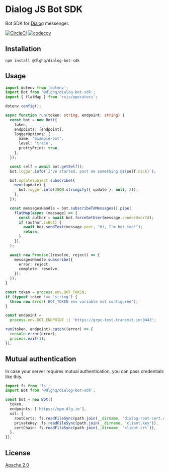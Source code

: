 # Dialog JS Bot SDK

Bot SDK for [Dialog](https://dlg.im) messenger.

[![CircleCI](https://img.shields.io/circleci/project/github/dialogs/js-bot-sdk/master.svg)](https://circleci.com/gh/dialogs/js-bot-sdk/tree/master)
[![codecov](https://codecov.io/gh/dialogs/js-bot-sdk/branch/master/graph/badge.svg)](https://codecov.io/gh/dialogs/js-bot-sdk)

## Installation

```
npm install @dlghq/dialog-bot-sdk
```

## Usage

```typescript
import dotenv from 'dotenv';
import Bot from '@dlghq/dialog-bot-sdk';
import { flatMap } from 'rxjs/operators';

dotenv.config();

async function run(token: string, endpoint: string) {
  const bot = new Bot({
    token,
    endpoints: [endpoint],
    loggerOptions: {
      name: 'example-bot',
      level: 'trace',
      prettyPrint: true,
    },
  });

  const self = await bot.getSelf();
  bot.logger.info(`I've started, post me something @${self.nick}`);

  bot.updateSubject.subscribe({
    next(update) {
      bot.logger.info(JSON.stringify({ update }, null, 2));
    },
  });

  const messagesHandle = bot.subscribeToMessages().pipe(
    flatMap(async (message) => {
      const author = await bot.forceGetUser(message.senderUserId);
      if (author.isBot) {
        await bot.sendText(message.peer, "Hi, I'm bot too!");
        return;
      }
    }),
  );

  await new Promise((resolve, reject) => {
    messagesHandle.subscribe({
      error: reject,
      complete: resolve,
    });
  });
}

const token = process.env.BOT_TOKEN;
if (typeof token !== 'string') {
  throw new Error('BOT_TOKEN env variable not configured');
}

const endpoint =
  process.env.BOT_ENDPOINT || 'https://grpc-test.transmit.im:9443';

run(token, endpoint).catch((error) => {
  console.error(error);
  process.exit(1);
});
```

## Mutual authentication

In case your server requires mutual authentication, you can pass credentials like this.

```typescript
import fs from 'fs';
import Bot from '@dlghq/dialog-bot-sdk';

const bot = new Bot({
  token,
  endpoints: ['https://epm.dlg.im'],
  ssl: {
    rootCerts: fs.readFileSync(path.join(__dirname, 'dialog-root-cert.crt')),
    privateKey: fs.readFileSync(path.join(__dirname, 'client.key')),
    certChain: fs.readFileSync(path.join(__dirname, 'client.crt')),
  },
});
```

## License

[Apache 2.0](LICENSE)
